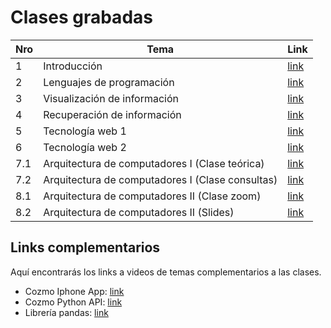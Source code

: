 # Clases grabadas

| Nro | Tema | Link |
| ------------- | ------------- | ------------- |
| 1 | Introducción | [link](https://drive.google.com/file/d/1AUYGBf8pI2Aa-6iegqEWTvNUMoJ-FnDx/view) |
| 2 | Lenguajes de programación | [link](https://drive.google.com/file/d/13fI5MxdFKZbuETgciqPSi6Lk9nKK0mgh/view) |
| 3 | Visualización de información | [link](https://drive.google.com/file/d/1YpxFnzsPkbLflXN8QuK39hkQljco_0GI/view) |
| 4 | Recuperación de información | [link](https://drive.google.com/file/d/153UtsHNuLwNwYUWX7xK0HTNxelNRpjAS/view) |
| 5 | Tecnología web 1 | [link](https://drive.google.com/file/d/19t3M5FaMk76qE5c6s2JhvfL5MUzJrJ3y/view) |
| 6 | Tecnología web 2 | [link](https://drive.google.com/file/d/13VYykoM5Eow-g1minRoQ8r4_tGVSXQaH/view) |
| 7.1 | Arquitectura de computadores I (Clase teórica) | [link](https://www.youtube.com/watch?v=nkrGCRknoL8) |
| 7.2 | Arquitectura de computadores I (Clase consultas) | [link](https://drive.google.com/file/d/1SxmVe_y4IrJwmWRvE_xlf-y0JvZJTHeB/view) |
| 8.1 | Arquitectura de computadores II (Clase zoom) | [link](https://zoom.us/rec/share/U11YyMCJeE41Df0Wu-6aQMBKwVeVM-nGMeGK2TaEQ5sOfFzgeLFl3XzXNSRMqpzN.r1YxyM9mrrknJwE2) |
| 8.2 | Arquitectura de computadores II (Slides) | [link](http://iic2333.ing.puc.cl/slides/exploratorio-os.html#/1/2) |


## Links complementarios
Aquí encontrarás los links a videos de temas complementarios a las clases.

- Cozmo Iphone App: [link](https://www.youtube.com/watch?v=kt-KYA7YAqg&feature=youtu.be)
- Cozmo Python API: [link](https://www.youtube.com/watch?v=AlKf4WIgK9s)
- Librería pandas: [link](https://drive.google.com/file/d/1iwynpbZfy2UF491bj8uMbnQ5E22rZ64v/view?usp=sharing)
